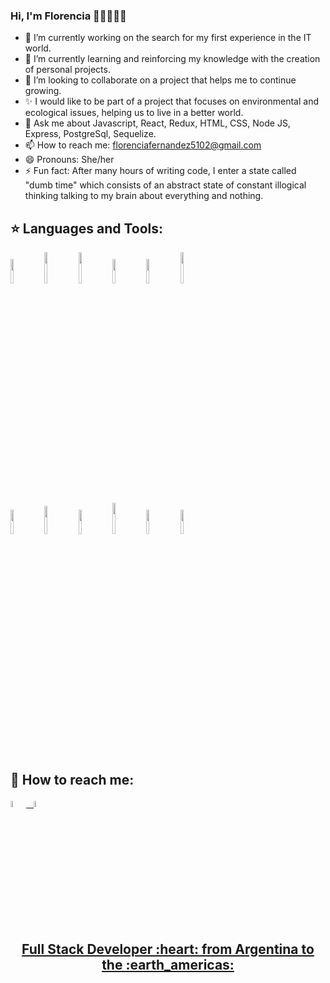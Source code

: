 ### Hi, I'm Florencia 👋🏻👩🏻‍💻

- 🔭 I’m currently working on the search for my first experience in the IT world.
- 🌱 I’m currently learning and reinforcing my knowledge with the creation of personal projects.
- 👯 I’m looking to collaborate on a project that helps me to continue growing.
- ✨ I would like to be part of a project that focuses on environmental and ecological issues, helping us to live in a better world.
- 💬 Ask me about Javascript, React, Redux, HTML, CSS, Node JS, Express, PostgreSql, Sequelize.
- 📫 How to reach me: florenciafernandez5102@gmail.com
- 😄 Pronouns: She/her 
- ⚡ Fun fact: After many hours of writing code, I enter a state called "dumb time" which consists of an abstract state of constant illogical thinking talking to my brain about everything and nothing.

## :star: Languages and Tools:

<p>
  <code><img width="10%" src="https://www.vectorlogo.zone/logos/w3_html5/w3_html5-ar21.svg"></code>
  <code><img width="10%" height="50px" src="https://github.com/WanCirone/wancirone/blob/main/logos/1200px-Devicon-css3-plain.svg.png"></code>
  <code><img width="10%" height="50px" src="https://github.com/WanCirone/wancirone/blob/main/logos/javascript-1.svg"></code>
  <code><img width="10%" src="https://www.vectorlogo.zone/logos/git-scm/git-scm-ar21.svg"></code>
  <code><img width="10%" src="https://www.vectorlogo.zone/logos/getbootstrap/getbootstrap-ar21.svg"></code>
  <code><img width="10%" height="50px" src="https://github.com/WanCirone/wancirone/blob/main/logos/material-ui-1.svg"></code>
  <br />
  <code><img width="10%" src="https://www.vectorlogo.zone/logos/reactjs/reactjs-ar21.svg"></code>
  <code><img width="10%" height="45" src="https://cdn.worldvectorlogo.com/logos/redux.svg"></code>
  <code><img width="10%" src="https://www.vectorlogo.zone/logos/nodejs/nodejs-ar21.svg"></code>
  <code><img  width="10%" height="50px" src="https://github.com/WanCirone/wancirone/blob/main/logos/expressjs.svg"></code>
  <code><img width="10%" src="https://www.vectorlogo.zone/logos/postgresql/postgresql-ar21.svg"></code>
  <code><img width="10%" src="https://www.vectorlogo.zone/logos/sequelizejs/sequelizejs-ar21.svg"></code>
  <br />
</p>

## :paperclip: How to reach me:
<span >
<a href="https://www.linkedin.com/in/florencia-fernandez-fullstack-developer/" ><img width="5%" src="https://github.com/WanCirone/wancirone/blob/main/logos/linkedin-icon.png"> &nbsp;
<a href="mailto:florenciafernandez5102@gmail.com" ><img width="5%" src="https://github.com/WanCirone/wancirone/blob/main/logos/gmail-icon%20green.png">
</span>


<h2 align="center">
Full Stack Developer :heart: from Argentina to the :earth_americas:
</h2>


